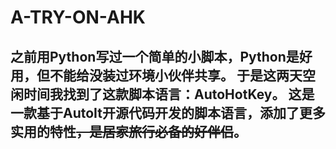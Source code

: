 # A-TRY-ON-AHK
之前用Python写过一个简单的小脚本，Python是好用，但不能给没装过环境小伙伴共享。
于是这两天空闲时间我找到了这款脚本语言：AutoHotKey。
这是一款基于AutoIt开源代码开发的脚本语言，添加了更多实用的特性<del>，是居家旅行必备的好伴侣</del>。
---

